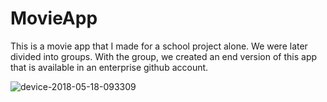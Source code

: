 # MovieApp

This is a movie app that I made for a school project alone. We were later divided into groups. With the group, we created an end version of this app that is available in an enterprise github account.

![device-2018-05-18-093309](https://user-images.githubusercontent.com/18471414/40222076-991e1ebc-5a7e-11e8-9a3a-442f333c95fd.png)
